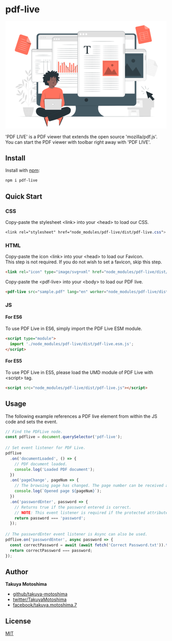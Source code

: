 # pdf-live
![heading](docs/img/hero.svg)

'PDF LIVE' is a PDF viewer that extends the open source 'mozilla/pdf.js'. You can start the PDF viewer with toolbar right away with 'PDF LIVE'.

<div style="page-break-before: always;"></div>

## Install
Install with [npm](https://www.npmjs.com/):
```sh
npm i pdf-live
```

## Quick Start

### CSS
Copy-paste the stylesheet &lt;link&gt; into your &lt;head&gt; to load our CSS.
```css
<link rel="stylesheet" href="node_modules/pdf-live/dist/pdf-live.css">
```

### HTML
Copy-paste the icon &lt;link&gt; into your &lt;head&gt; to load our Favicon.  
This step is not required. If you do not wish to set a favicon, skip this step.
```html
<link rel="icon" type="image/svg+xml" href="node_modules/pdf-live/dist/favicon.svg">
```

Copy-paste the &lt;pdf-live&gt; into your &lt;body&gt; to load our PDF live.
```html
<pdf-live src="sample.pdf" lang="en" worker="node_modules/pdf-live/dist/pdf.worker.js"></pdf-live>
```

### JS
#### For ES6
To use PDF Live in ES6, simply import the PDF Live ESM module.
```html
<script type="module">
  import './node_modules/pdf-live/dist/pdf-live.esm.js';
</script>
```

#### For ES5
To use PDF Live in ES5, please load the UMD module of PDF Live with &lt;script&gt; tag.
```html
<script src="node_modules/pdf-live/dist/pdf-live.js"></script>
```

## Usage
The following example references a PDF live element from within the JS code and sets the event.
```js
// Find the PDFLive node.
const pdflive = document.querySelector('pdf-live');

// Set event listener for PDF Live.
pdflive
  .on('documentLoaded', () => {
    // PDF document loaded.
    console.log('Loaded PDF document');
  })
  .on('pageChange', pageNum => {
    // The browsing page has changed. The page number can be received as a parameter.
    console.log(`Opened page ${pageNum}`);
  })
  .on('passwordEnter', password => {
    // Returns true if the password entered is correct.
    // NOTE: This event listener is required if the protected attribute is in a PDF live node.
    return password === 'password';
  });

// The passwordEnter event listener is Async can also be used.
pdflive.on('passwordEnter', async password => {
  const correctPassword = await (await fetch('Correct Password.txt')).text();
  return correctPassword === password;
});
```

## Author
**Takuya Motoshima**

* [github/takuya-motoshima](https://github.com/takuya-motoshima)
* [twitter/TakuyaMotoshima](https://twitter.com/TakuyaMotoshima)
* [facebook/takuya.motoshima.7](https://www.facebook.com/takuya.motoshima.7)

## License
[MIT](LICENSE)